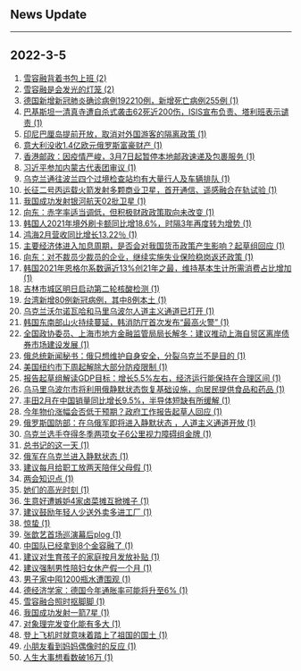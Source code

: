 ## News Update
---
2022-3-5
---
1. <a target="_blank" href="https://m.weibo.cn/search?containerid=100103type%3D1%26t%3D10%26q%3D%23%E9%9B%AA%E5%AE%B9%E8%9E%8D%E8%83%8C%E7%9D%80%E4%B9%A6%E5%8C%85%E4%B8%8A%E7%8F%AD%23&stream_entry_id=31&isnewpage=1&extparam=seat%3D1%26lcate%3D5001%26filter_type%3Drealtimehot%26dgr%3D0%26cate%3D0%26pos%3D12%26realpos%3D11%26flag%3D1%26c_type%3D31%26display_time%3D1646469813%26pre_seqid%3D1646469813233013004279&luicode=10000011&lfid=106003type%3D25%26t%3D3%26disable_hot%3D1%26filter_type%3Drealtimehot">雪容融背着书包上班 (2)</a>
2. <a target="_blank" href="https://m.weibo.cn/search?containerid=100103type%3D1%26t%3D10%26q%3D%23%E9%9B%AA%E5%AE%B9%E8%9E%8D%E6%98%AF%E4%BC%9A%E5%8F%91%E5%85%89%E7%9A%84%E7%81%AF%E7%AC%BC%23&stream_entry_id=31&isnewpage=1&extparam=seat%3D1%26lcate%3D5001%26filter_type%3Drealtimehot%26dgr%3D0%26cate%3D0%26pos%3D25%26realpos%3D24%26flag%3D1%26c_type%3D31%26display_time%3D1646469813%26pre_seqid%3D1646469813233013004279&luicode=10000011&lfid=106003type%3D25%26t%3D3%26disable_hot%3D1%26filter_type%3Drealtimehot">雪容融是会发光的灯笼 (2)</a>
3. <a target="_blank" href="https://www.jiemian.com/article/7174334.html">德国新增新冠肺炎确诊病例192210例，新增死亡病例255例 (1)</a>
4. <a target="_blank" href="https://www.jiemian.com/article/7174314.html">巴基斯坦一清真寺遭自杀式袭击62死近200伤，ISIS宣布负责、塔利班表示谴责 (1)</a>
5. <a target="_blank" href="https://www.jiemian.com/article/7174304.html">印尼巴厘岛提前开放，取消对外国游客的隔离政策 (1)</a>
6. <a target="_blank" href="https://www.jiemian.com/article/7174303.html">意大利没收1.4亿欧元俄罗斯富豪财产 (1)</a>
7. <a target="_blank" href="https://www.jiemian.com/article/7174275.html">香港邮政：因疫情严峻，3月7日起暂停本地邮政速递及包裹服务 (1)</a>
8. <a target="_blank" href="https://www.jiemian.com/article/7174280.html">习近平参加内蒙古代表团审议 (1)</a>
9. <a target="_blank" href="https://www.jiemian.com/article/7174278.html">乌克兰通往波兰四个过境检查站均有大量行人及车辆排队 (1)</a>
10. <a target="_blank" href="https://www.jiemian.com/article/7174256.html">长征二号丙运载火箭发射多颗商业卫星，首开通信、遥感融合在轨试验 (1)</a>
11. <a target="_blank" href="https://www.jiemian.com/article/7174248.html">我国成功发射银河航天02批卫星 (1)</a>
12. <a target="_blank" href="https://www.jiemian.com/article/7174238.html">向东：赤字率适当调低，但积极财政政策取向未改变 (1)</a>
13. <a target="_blank" href="https://www.jiemian.com/article/7174223.html">韩国人2021年境外刷卡额同比增18.6%，时隔3年再度转为增势 (1)</a>
14. <a target="_blank" href="https://www.jiemian.com/article/7174233.html">鸿海2月营收同比增长13.22％ (1)</a>
15. <a target="_blank" href="https://www.jiemian.com/article/7174228.html">主要经济体进入加息周期，是否会对我国货币政策产生影响？起草组回应 (1)</a>
16. <a target="_blank" href="https://www.jiemian.com/article/7174207.html">向东：对不裁员少裁员的企业，继续实施失业保险稳岗返还政策 (1)</a>
17. <a target="_blank" href="https://www.jiemian.com/article/7174204.html">韩国2021年恩格尔系数逼近13%创21年之最，维持基本生计所需消费占比增加 (1)</a>
18. <a target="_blank" href="https://www.jiemian.com/article/7174185.html">吉林市城区明日启动第二轮核酸检测 (1)</a>
19. <a target="_blank" href="https://www.jiemian.com/article/7174176.html">台湾新增80例新冠病例，其中8例本土 (1)</a>
20. <a target="_blank" href="https://www.jiemian.com/article/7174163.html">乌克兰沃尔诺瓦哈和马里乌波尔人道主义通道已打开 (1)</a>
21. <a target="_blank" href="https://www.jiemian.com/article/7174149.html">韩国东南部山火持续蔓延，韩消防厅首次发布“最高火警” (1)</a>
22. <a target="_blank" href="https://www.jiemian.com/article/7174158.html">全国政协委员、上海市地方金融监管局局长解冬：建议推动上海自贸区离岸债券市场建设发展 (1)</a>
23. <a target="_blank" href="https://www.jiemian.com/article/7174141.html">俄总统新闻秘书：俄只想维护自身安全，分裂乌克兰不是目的 (1)</a>
24. <a target="_blank" href="https://www.jiemian.com/article/7174138.html">美国纽约市下周起解除大部分防疫限制 (1)</a>
25. <a target="_blank" href="https://www.jiemian.com/article/7174119.html">报告起草组解读GDP目标：增长5.5%左右，经济运行能保持在合理区间 (1)</a>
26. <a target="_blank" href="https://www.jiemian.com/article/7174114.html">乌马里乌波尔市将利用俄静默状态恢复基础设施，向居民提供食品和药品 (1)</a>
27. <a target="_blank" href="https://www.jiemian.com/article/7174052.html">丰田2月在中国销量同比增长9.5%，半导体短缺有所缓解 (1)</a>
28. <a target="_blank" href="https://www.jiemian.com/article/7174107.html">今年物价涨幅会否低于预期？政府工作报告起草人回应 (1)</a>
29. <a target="_blank" href="https://www.jiemian.com/article/7174070.html">俄罗斯国防部：在乌俄军即将进入静默状态 ，人道主义通道开放 (1)</a>
30. <a target="_blank" href="https://www.jiemian.com/article/7174060.html">乌克兰选手夺得冬季两项女子6公里视力障碍组金牌 (1)</a>
31. <a target="_blank" href="https://m.weibo.cn/search?containerid=100103type%3D1%26t%3D10%26q%3D%23%E6%80%BB%E4%B9%A6%E8%AE%B0%E7%9A%84%E8%BF%99%E4%B8%80%E5%A4%A9%23&stream_entry_id=51&isnewpage=1&extparam=seat%3D1%26pos%3D0%26dgr%3D0%26c_type%3D51%26filter_type%3Drealtimehot%26cate%3D10103%26display_time%3D1646469813%26pre_seqid%3D1646469813233013004279&luicode=10000011&lfid=106003type%3D25%26t%3D3%26disable_hot%3D1%26filter_type%3Drealtimehot">总书记的这一天 (1)</a>
32. <a target="_blank" href="https://m.weibo.cn/search?containerid=100103type%3D1%26t%3D10%26q%3D%23%E4%BF%84%E5%86%9B%E5%9C%A8%E4%B9%8C%E5%85%8B%E5%85%B0%E8%BF%9B%E5%85%A5%E9%9D%99%E9%BB%98%E7%8A%B6%E6%80%81%23&stream_entry_id=31&isnewpage=1&extparam=seat%3D1%26lcate%3D5001%26filter_type%3Drealtimehot%26dgr%3D0%26cate%3D0%26pos%3D0%26realpos%3D1%26flag%3D2%26c_type%3D31%26display_time%3D1646469813%26pre_seqid%3D1646469813233013004279&luicode=10000011&lfid=106003type%3D25%26t%3D3%26disable_hot%3D1%26filter_type%3Drealtimehot">俄军在乌克兰进入静默状态 (1)</a>
33. <a target="_blank" href="https://m.weibo.cn/search?containerid=100103type%3D1%26t%3D10%26q%3D%23%E5%BB%BA%E8%AE%AE%E6%AF%8F%E6%9C%88%E7%BB%99%E8%81%8C%E5%B7%A5%E6%94%BE%E4%B8%A4%E5%A4%A9%E9%99%AA%E4%BC%B4%E7%88%B6%E6%AF%8D%E5%81%87%23&stream_entry_id=31&isnewpage=1&extparam=seat%3D1%26lcate%3D5001%26filter_type%3Drealtimehot%26dgr%3D0%26cate%3D0%26pos%3D1%26realpos%3D2%26flag%3D2%26c_type%3D31%26display_time%3D1646469813%26pre_seqid%3D1646469813233013004279&luicode=10000011&lfid=106003type%3D25%26t%3D3%26disable_hot%3D1%26filter_type%3Drealtimehot">建议每月给职工放两天陪伴父母假 (1)</a>
34. <a target="_blank" href="https://m.weibo.cn/search?containerid=100103type%3D1%26t%3D10%26q%3D%23%E4%B8%A4%E4%BC%9A%E7%9F%A5%E8%AF%86%E7%82%B9%23&stream_entry_id=31&isnewpage=1&extparam=seat%3D1%26lcate%3D5001%26filter_type%3Drealtimehot%26dgr%3D0%26cate%3D0%26pos%3D2%26realpos%3D3%26flag%3D1%26c_type%3D31%26display_time%3D1646469813%26pre_seqid%3D1646469813233013004279&luicode=10000011&lfid=106003type%3D25%26t%3D3%26disable_hot%3D1%26filter_type%3Drealtimehot">两会知识点 (1)</a>
35. <a target="_blank" href="https://m.weibo.cn/search?containerid=100103type%3D1%26t%3D10%26q%3D%23%E5%A5%B9%E4%BB%AC%E7%9A%84%E9%AB%98%E5%85%89%E6%97%B6%E5%88%BB%23&stream_entry_id=31&isnewpage=1&extparam=seat%3D1%26lcate%3D5001%26filter_type%3Drealtimehot%26dgr%3D0%26cate%3D0%26topic_ad%3D1%26pos%3D3%26c_type%3D31%26adid%3D148798%26display_time%3D1646469813%26pre_seqid%3D1646469813233013004279&luicode=10000011&lfid=106003type%3D25%26t%3D3%26disable_hot%3D1%26filter_type%3Drealtimehot">她们的高光时刻 (1)</a>
36. <a target="_blank" href="https://m.weibo.cn/search?containerid=100103type%3D1%26t%3D10%26q%3D%23%E7%94%9F%E6%84%8F%E5%A5%BD%E9%81%AD%E5%AB%89%E5%A6%924%E5%AE%B6%E5%8D%A4%E8%8F%9C%E6%91%8A%E4%BA%92%E6%8E%80%E6%91%8A%E5%AD%90%23&stream_entry_id=31&isnewpage=1&extparam=seat%3D1%26lcate%3D5001%26filter_type%3Drealtimehot%26dgr%3D0%26cate%3D0%26pos%3D4%26realpos%3D4%26flag%3D1%26c_type%3D31%26display_time%3D1646469813%26pre_seqid%3D1646469813233013004279&luicode=10000011&lfid=106003type%3D25%26t%3D3%26disable_hot%3D1%26filter_type%3Drealtimehot">生意好遭嫉妒4家卤菜摊互掀摊子 (1)</a>
37. <a target="_blank" href="https://m.weibo.cn/search?containerid=100103type%3D1%26t%3D10%26q%3D%23%E5%BB%BA%E8%AE%AE%E9%BC%93%E5%8A%B1%E5%B9%B4%E8%BD%BB%E4%BA%BA%E5%B0%91%E9%80%81%E5%A4%96%E5%8D%96%E5%A4%9A%E8%BF%9B%E5%B7%A5%E5%8E%82%23&stream_entry_id=31&isnewpage=1&extparam=seat%3D1%26lcate%3D5001%26filter_type%3Drealtimehot%26dgr%3D0%26cate%3D0%26pos%3D5%26realpos%3D5%26flag%3D16%26c_type%3D31%26display_time%3D1646469813%26pre_seqid%3D1646469813233013004279&luicode=10000011&lfid=106003type%3D25%26t%3D3%26disable_hot%3D1%26filter_type%3Drealtimehot">建议鼓励年轻人少送外卖多进工厂 (1)</a>
38. <a target="_blank" href="https://m.weibo.cn/search?containerid=100103type%3D1%26t%3D10%26q%3D%E6%83%8A%E8%9B%B0&stream_entry_id=31&isnewpage=1&extparam=seat%3D1%26lcate%3D5001%26filter_type%3Drealtimehot%26dgr%3D0%26cate%3D0%26pos%3D6%26realpos%3D6%26flag%3D16%26c_type%3D31%26display_time%3D1646469813%26pre_seqid%3D1646469813233013004279&luicode=10000011&lfid=106003type%3D25%26t%3D3%26disable_hot%3D1%26filter_type%3Drealtimehot">惊蛰 (1)</a>
39. <a target="_blank" href="https://m.weibo.cn/search?containerid=100103type%3D1%26t%3D10%26q%3D%23%E5%BC%A0%E6%AD%86%E8%89%BA%E9%A6%96%E5%9C%BA%E5%B7%A1%E6%BC%94%E5%B9%95%E5%90%8Eplog%23&stream_entry_id=31&isnewpage=1&extparam=seat%3D1%26lcate%3D5001%26filter_type%3Drealtimehot%26dgr%3D0%26cate%3D0%26pos%3D7%26c_type%3D31%26adid%3D148868%26display_time%3D1646469813%26pre_seqid%3D1646469813233013004279&luicode=10000011&lfid=106003type%3D25%26t%3D3%26disable_hot%3D1%26filter_type%3Drealtimehot">张歆艺首场巡演幕后plog (1)</a>
40. <a target="_blank" href="https://m.weibo.cn/search?containerid=100103type%3D1%26t%3D10%26q%3D%23%E4%B8%AD%E5%9B%BD%E9%98%9F%E5%B7%B2%E7%BB%8F%E6%8B%BF%E5%88%B08%E4%B8%AA%E9%87%91%E5%AE%B9%E8%9E%8D%E4%BA%86%23&stream_entry_id=31&isnewpage=1&extparam=seat%3D1%26lcate%3D5001%26filter_type%3Drealtimehot%26dgr%3D0%26cate%3D0%26pos%3D8%26realpos%3D7%26flag%3D0%26c_type%3D31%26display_time%3D1646469813%26pre_seqid%3D1646469813233013004279&luicode=10000011&lfid=106003type%3D25%26t%3D3%26disable_hot%3D1%26filter_type%3Drealtimehot">中国队已经拿到8个金容融了 (1)</a>
41. <a target="_blank" href="https://m.weibo.cn/search?containerid=100103type%3D1%26t%3D10%26q%3D%23%E5%BB%BA%E8%AE%AE%E5%AF%B9%E7%94%9F%E8%82%B2%E5%AD%A9%E5%AD%90%E7%9A%84%E5%AE%B6%E5%BA%AD%E6%8C%89%E6%9C%88%E5%8F%91%E6%94%BE%E8%A1%A5%E8%B4%B4%23&stream_entry_id=31&isnewpage=1&extparam=seat%3D1%26lcate%3D5001%26filter_type%3Drealtimehot%26dgr%3D0%26cate%3D0%26pos%3D9%26realpos%3D8%26flag%3D16%26c_type%3D31%26display_time%3D1646469813%26pre_seqid%3D1646469813233013004279&luicode=10000011&lfid=106003type%3D25%26t%3D3%26disable_hot%3D1%26filter_type%3Drealtimehot">建议对生育孩子的家庭按月发放补贴 (1)</a>
42. <a target="_blank" href="https://m.weibo.cn/search?containerid=100103type%3D1%26t%3D10%26q%3D%23%E5%BB%BA%E8%AE%AE%E5%BC%BA%E5%88%B6%E7%94%B7%E6%80%A7%E9%99%AA%E5%A6%87%E5%A5%B3%E4%BC%91%E4%BA%A7%E5%81%87%E4%B8%80%E4%B8%AA%E6%9C%88%23&stream_entry_id=31&isnewpage=1&extparam=seat%3D1%26lcate%3D5001%26filter_type%3Drealtimehot%26dgr%3D0%26cate%3D0%26pos%3D10%26realpos%3D9%26flag%3D16%26c_type%3D31%26display_time%3D1646469813%26pre_seqid%3D1646469813233013004279&luicode=10000011&lfid=106003type%3D25%26t%3D3%26disable_hot%3D1%26filter_type%3Drealtimehot">建议强制男性陪妇女休产假一个月 (1)</a>
43. <a target="_blank" href="https://m.weibo.cn/search?containerid=100103type%3D1%26t%3D10%26q%3D%23%E7%94%B7%E5%AD%90%E5%AE%B6%E4%B8%AD%E5%9B%A41200%E7%93%B6%E6%B0%B4%E9%81%AD%E5%9B%B4%E8%A7%82%23&stream_entry_id=31&isnewpage=1&extparam=seat%3D1%26lcate%3D5001%26filter_type%3Drealtimehot%26dgr%3D0%26cate%3D0%26pos%3D11%26realpos%3D10%26flag%3D0%26c_type%3D31%26display_time%3D1646469813%26pre_seqid%3D1646469813233013004279&luicode=10000011&lfid=106003type%3D25%26t%3D3%26disable_hot%3D1%26filter_type%3Drealtimehot">男子家中囤1200瓶水遭围观 (1)</a>
44. <a target="_blank" href="https://www.jiemian.com/article/7174327.html">德经济学家：德国今年通胀率可能将升至6% (1)</a>
45. <a target="_blank" href="https://m.weibo.cn/search?containerid=100103type%3D1%26t%3D10%26q%3D%23%E9%9B%AA%E5%AE%B9%E8%9E%8D%E5%90%88%E7%85%A7%E6%97%B6%E6%8A%A0%E8%84%9A%E8%84%9A%23&stream_entry_id=31&isnewpage=1&extparam=seat%3D1%26lcate%3D5001%26filter_type%3Drealtimehot%26dgr%3D0%26cate%3D0%26pos%3D13%26realpos%3D12%26flag%3D1%26c_type%3D31%26display_time%3D1646469813%26pre_seqid%3D1646469813233013004279&luicode=10000011&lfid=106003type%3D25%26t%3D3%26disable_hot%3D1%26filter_type%3Drealtimehot">雪容融合照时抠脚脚 (1)</a>
46. <a target="_blank" href="https://m.weibo.cn/search?containerid=100103type%3D1%26t%3D10%26q%3D%23%E6%88%91%E5%9B%BD%E6%88%90%E5%8A%9F%E5%8F%91%E5%B0%84%E4%B8%80%E7%AE%AD7%E6%98%9F%23&stream_entry_id=31&isnewpage=1&extparam=seat%3D1%26lcate%3D5001%26filter_type%3Drealtimehot%26dgr%3D0%26cate%3D0%26pos%3D14%26realpos%3D13%26flag%3D1%26c_type%3D31%26display_time%3D1646469813%26pre_seqid%3D1646469813233013004279&luicode=10000011&lfid=106003type%3D25%26t%3D3%26disable_hot%3D1%26filter_type%3Drealtimehot">我国成功发射一箭7星 (1)</a>
47. <a target="_blank" href="https://m.weibo.cn/search?containerid=100103type%3D1%26t%3D10%26q%3D%23%E5%AF%B9%E8%B1%A1%E7%90%86%E5%AE%8C%E5%8F%91%E5%8F%98%E5%8C%96%E8%83%BD%E6%9C%89%E5%A4%9A%E5%A4%A7%23&stream_entry_id=31&isnewpage=1&extparam=seat%3D1%26lcate%3D5001%26filter_type%3Drealtimehot%26dgr%3D0%26cate%3D0%26pos%3D15%26realpos%3D14%26flag%3D0%26c_type%3D31%26display_time%3D1646469813%26pre_seqid%3D1646469813233013004279&luicode=10000011&lfid=106003type%3D25%26t%3D3%26disable_hot%3D1%26filter_type%3Drealtimehot">对象理完发变化能有多大 (1)</a>
48. <a target="_blank" href="https://m.weibo.cn/search?containerid=100103type%3D1%26t%3D10%26q%3D%23%E7%99%BB%E4%B8%8A%E9%A3%9E%E6%9C%BA%E6%97%B6%E5%B0%B1%E6%84%8F%E5%91%B3%E7%9D%80%E8%B8%8F%E4%B8%8A%E4%BA%86%E7%A5%96%E5%9B%BD%E7%9A%84%E5%9B%BD%E5%9C%9F%23&stream_entry_id=31&isnewpage=1&extparam=seat%3D1%26lcate%3D5001%26filter_type%3Drealtimehot%26dgr%3D0%26cate%3D0%26pos%3D16%26realpos%3D15%26flag%3D0%26c_type%3D31%26display_time%3D1646469813%26pre_seqid%3D1646469813233013004279&luicode=10000011&lfid=106003type%3D25%26t%3D3%26disable_hot%3D1%26filter_type%3Drealtimehot">登上飞机时就意味着踏上了祖国的国土 (1)</a>
49. <a target="_blank" href="https://m.weibo.cn/search?containerid=100103type%3D1%26t%3D10%26q%3D%23%E5%B0%8F%E6%9C%8B%E5%8F%8B%E7%9C%8B%E5%88%B0%E5%A6%88%E5%A6%88%E5%81%B6%E5%83%8F%E6%97%B6%E7%9A%84%E5%8F%8D%E5%BA%94%23&stream_entry_id=31&isnewpage=1&extparam=seat%3D1%26lcate%3D5001%26filter_type%3Drealtimehot%26dgr%3D0%26cate%3D0%26pos%3D17%26realpos%3D16%26flag%3D1%26c_type%3D31%26display_time%3D1646469813%26pre_seqid%3D1646469813233013004279&luicode=10000011&lfid=106003type%3D25%26t%3D3%26disable_hot%3D1%26filter_type%3Drealtimehot">小朋友看到妈妈偶像时的反应 (1)</a>
50. <a target="_blank" href="https://m.weibo.cn/search?containerid=100103type%3D1%26t%3D10%26q%3D%23%E4%BA%BA%E7%94%9F%E5%A4%A7%E4%BA%8B%E6%83%B3%E7%9C%8B%E6%95%B0%E7%A0%B416%E4%B8%87%23&stream_entry_id=31&isnewpage=1&extparam=seat%3D1%26lcate%3D5001%26filter_type%3Drealtimehot%26dgr%3D0%26cate%3D0%26pos%3D18%26realpos%3D17%26flag%3D1%26c_type%3D31%26display_time%3D1646469813%26pre_seqid%3D1646469813233013004279&luicode=10000011&lfid=106003type%3D25%26t%3D3%26disable_hot%3D1%26filter_type%3Drealtimehot">人生大事想看数破16万 (1)</a>
